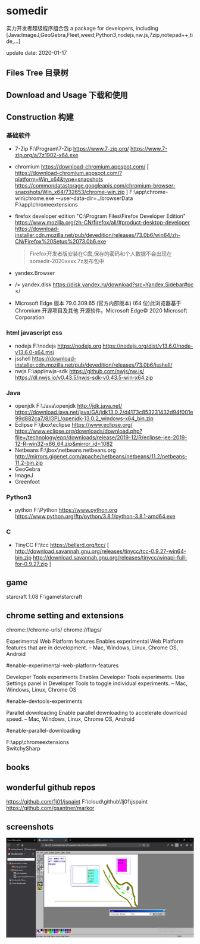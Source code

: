 # somedir
实力开发者超级程序组合包
a package for developers, including [Java:ImageJ,GeoGebra,Fleet,weed;Python3,nodejs,nw.js,7zip,notepad++,tide,...]

update date: 2020-01-17

## Files Tree 目录树


## Download and Usage 下载和使用

## Construction 构建
### 基础软件
- 7-Zip	F:\Program\7-Zip	https://www.7-zip.org/	https://www.7-zip.org/a/7z1902-x64.exe
- chromium https://download-chromium.appspot.com/	[ https://download-chromium.appspot.com/?platform=Win_x64&type=snapshots  https://commondatastorage.googleapis.com/chromium-browser-snapshots/Win_x64/732653/chrome-win.zip ]
    F:\app\chrome-win\chrome.exe --user-data-dir=../browserData  
    F:\app\chromeextensions  

- firefox developer edition "C:\Program Files\Firefox Developer Edition"	https://www.mozilla.org/zh-CN/firefox/all/#product-desktop-developer	https://download-installer.cdn.mozilla.net/pub/devedition/releases/73.0b6/win64/zh-CN/Firefox%20Setup%2073.0b6.exe
  > Firefox开发者版安装在C盘,保存的密码和个人数据不会出现在somedir-2020xxxx.7z发布包中

- yandex.Browser
- /× yandex.disk	https://disk.yandex.ru/download?src=Yandex.Sidebar#pc ×/
- Microsoft Edge 版本 79.0.309.65 (官方内部版本) (64 位)此浏览器基于 Chromium 开源项目及其他 开源软件。Microsoft Edge© 2020 Microsoft Corporation

### html javascript  css
- nodejs	F:\nodejs	https://nodejs.org	https://nodejs.org/dist/v13.6.0/node-v13.6.0-x64.msi
- jsshell		https://download-installer.cdn.mozilla.net/pub/devedition/releases/73.0b6/jsshell/
- nwjs	F:\app\nwjs-sdk	https://github.com/nwjs/nw.js/	https://dl.nwjs.io/v0.43.5/nwjs-sdk-v0.43.5-win-x64.zip

### Java
- openjdk	F:\Java\openjdk http://jdk.java.net/	https://download.java.net/java/GA/jdk13.0.2/d4173c853231432d94f001e99d882ca7/8/GPL/openjdk-13.0.2_windows-x64_bin.zip
- Eclipse	F:\jbox\eclipse	https://www.eclipse.org/	https://www.eclipse.org/downloads/download.php?file=/technology/epp/downloads/release/2019-12/R/eclipse-jee-2019-12-R-win32-x86_64.zip&mirror_id=1082
- Netbeans	F:\jbox\netbeans netbeans.org	http://mirrors.gigenet.com/apache/netbeans/netbeans/11.2/netbeans-11.2-bin.zip
- GeoGebra
- ImageJ
- Greenfoot

### Python3
- python	F:\Python	https://www.python.org	https://www.python.org/ftp/python/3.8.1/python-3.8.1-amd64.exe

### C
- TinyCC	F:\tcc	https://bellard.org/tcc/	[ http://download.savannah.gnu.org/releases/tinycc/tcc-0.9.27-win64-bin.zip  http://download.savannah.gnu.org/releases/tinycc/winapi-full-for-0.9.27.zip ]	

## game
starcraft 1.08	F:\game\starcraft

## chrome setting and extensions
chrome://chrome-urls/
chrome://flags/

Experimental Web Platform features
Enables experimental Web Platform features that are in development. – Mac, Windows, Linux, Chrome OS, Android

#enable-experimental-web-platform-features

Developer Tools experiments
Enables Developer Tools experiments. Use Settings panel in Developer Tools to toggle individual experiments. – Mac, Windows, Linux, Chrome OS

#enable-devtools-experiments

Parallel downloading
Enable parallel downloading to accelerate download speed. – Mac, Windows, Linux, Chrome OS, Android

#enable-parallel-downloading

F:\app\chromeextensions\
SwitchySharp

## books


## wonderful github repos
https://github.com/1j01/jspaint	F:\cloud\github\1j01\jspaint
https://github.com/gsantner/markor

## screenshots

![jspaint](screenshots/2020-01-17jspaint.png)
